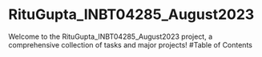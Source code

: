 # RituGupta_INBT04285_August2023
Welcome to the RituGupta_INBT04285_August2023 project, a comprehensive collection of tasks and major projects!
#Table of Contents
